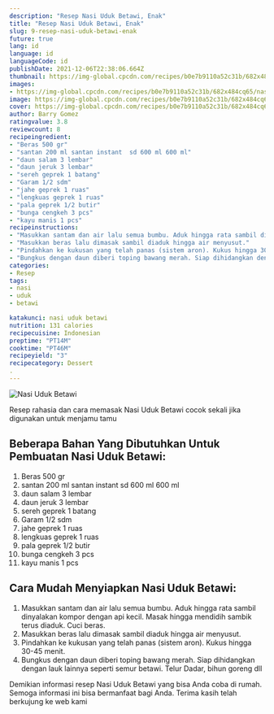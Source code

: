 ```yaml
---
description: "Resep Nasi Uduk Betawi, Enak"
title: "Resep Nasi Uduk Betawi, Enak"
slug: 9-resep-nasi-uduk-betawi-enak
future: true
lang: id
language: id
languageCode: id
publishDate: 2021-12-06T22:38:06.664Z 
thumbnail: https://img-global.cpcdn.com/recipes/b0e7b9110a52c31b/682x484cq65/nasi-uduk-betawi-foto-resep-utama.png
images:
- https://img-global.cpcdn.com/recipes/b0e7b9110a52c31b/682x484cq65/nasi-uduk-betawi-foto-resep-utama.png
image: https://img-global.cpcdn.com/recipes/b0e7b9110a52c31b/682x484cq65/nasi-uduk-betawi-foto-resep-utama.png
cover: https://img-global.cpcdn.com/recipes/b0e7b9110a52c31b/682x484cq65/nasi-uduk-betawi-foto-resep-utama.png
author: Barry Gomez
ratingvalue: 3.8
reviewcount: 8
recipeingredient:
- "Beras 500 gr"
- "santan 200 ml santan instant  sd 600 ml 600 ml"
- "daun salam 3 lembar"
- "daun jeruk 3 lembar"
- "sereh geprek 1 batang"
- "Garam 1/2 sdm"
- "jahe geprek 1 ruas"
- "lengkuas geprek 1 ruas"
- "pala geprek 1/2 butir"
- "bunga cengkeh 3 pcs"
- "kayu manis 1 pcs"
recipeinstructions:
- "Masukkan santam dan air lalu semua bumbu. Aduk hingga rata sambil dinyalakan kompor dengan api kecil. Masak hingga mendidih sambik terus diaduk. Cuci beras."
- "Masukkan beras lalu dimasak sambil diaduk hingga air menyusut."
- "Pindahkan ke kukusan yang telah panas (sistem aron). Kukus hingga 30-45 menit."
- "Bungkus dengan daun diberi toping bawang merah. Siap dihidangkan dengan lauk lainnya seperti semur betawi. Telur Dadar, bihun goreng dll"
categories:
- Resep
tags:
- nasi
- uduk
- betawi

katakunci: nasi uduk betawi 
nutrition: 131 calories
recipecuisine: Indonesian
preptime: "PT14M"
cooktime: "PT46M"
recipeyield: "3"
recipecategory: Dessert
. 
---
```



![Nasi Uduk Betawi](https://img-global.cpcdn.com/recipes/b0e7b9110a52c31b/682x484cq65/nasi-uduk-betawi-foto-resep-utama.png)

Resep rahasia dan cara memasak  Nasi Uduk Betawi cocok sekali jika digunakan untuk menjamu tamu

<!--inarticleads1-->

## Beberapa Bahan Yang Dibutuhkan Untuk Pembuatan Nasi Uduk Betawi:

1. Beras 500 gr
1. santan 200 ml santan instant  sd 600 ml 600 ml
1. daun salam 3 lembar
1. daun jeruk 3 lembar
1. sereh geprek 1 batang
1. Garam 1/2 sdm
1. jahe geprek 1 ruas
1. lengkuas geprek 1 ruas
1. pala geprek 1/2 butir
1. bunga cengkeh 3 pcs
1. kayu manis 1 pcs



<!--inarticleads2-->

## Cara Mudah Menyiapkan Nasi Uduk Betawi:

1. Masukkan santam dan air lalu semua bumbu. Aduk hingga rata sambil dinyalakan kompor dengan api kecil. Masak hingga mendidih sambik terus diaduk. Cuci beras.
1. Masukkan beras lalu dimasak sambil diaduk hingga air menyusut.
1. Pindahkan ke kukusan yang telah panas (sistem aron). Kukus hingga 30-45 menit.
1. Bungkus dengan daun diberi toping bawang merah. Siap dihidangkan dengan lauk lainnya seperti semur betawi. Telur Dadar, bihun goreng dll




Demikian informasi  resep Nasi Uduk Betawi   yang bisa Anda coba di rumah. Semoga informasi ini bisa bermanfaat bagi Anda. Terima kasih telah berkujung ke web kami
